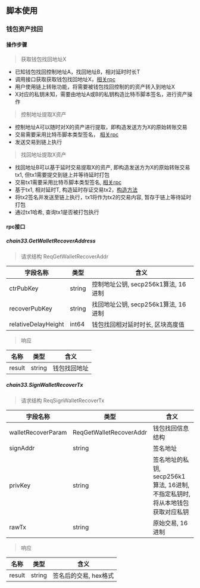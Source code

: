 ## 脚本使用


### 钱包资产找回

#### 操作步骤

> 获取钱包找回地址X
- 已知钱包找回控制地址A，找回地址B，相对延时时长T
- 调用接口获取获取钱包找回地址X，[相关rpc](README.md#chain33getwalletrecoveraddress)
- 用户使用链上转账功能，将需要被钱包找回控制的的资产转入到地址X
- X对应的私钥未知，需要由地址A或B的私钥构造比特币脚本签名，进行资产操作

> 控制地址提取X资产
- 控制地址A可以随时对X的资产进行提取，即构造发送方为X的原始转账交易
- 交易需要采用比特币脚本类型签名， [相关rpc](README.md#chain33signwalletrecovertx)
- 发送交易到链上执行

> 找回地址提取X资产
- 找回地址B可以基于延时交易提取X的资产, 即构造发送方为X的原始转账交易tx1, 但tx1需要提交到链上并等待延时打包
- 交易tx1需要采用比特币脚本类型签名, [相关rpc](README.md#chain33signwalletrecovertx)
- 基于tx1, 相对延时T, 构造延时存证交易tx2，[构造方法](../../../dapp/none/README.md#延时存证交易)
- 将tx2签名并发送至链上执行，tx1将作为tx2的交易内容, 暂存于链上等待延时打包
- 通过tx1哈希, 查询tx1是否被打包执行


#### rpc接口

##### chain33.GetWalletRecoverAddress

> 请求结构 ReqGetWalletRecoverAddr

|字段名称 |类型|含义
|---|---|---|
|ctrPubKey|string|控制地址公钥, secp256k1算法, 16进制
|recoverPubKey|string|找回地址公钥, secp256k1算法, 16进制
|relativeDelayHeight|int64|钱包找回相对延时时长, 区块高度值




> 响应
 
|名称 |类型|含义
|---|---|---|
|result|string|钱包找回地址



##### chain33.SignWalletRecoverTx

> 请求结构 ReqSignWalletRecoverTx

|字段名称 |类型|含义
|---|---|---|
|walletRecoverParam|ReqGetWalletRecoverAddr|钱包找回信息结构
|signAddr|string|签名地址 
|privKey|string|签名地址的私钥, secp256k1算法, 16进制, 不指定私钥时,将从本地钱包获取对应私钥
|rawTx|string| 原始交易, 16进制


> 响应 

|名称 |类型|含义
|---|---|---|
|result|string|签名后的交易, hex格式

